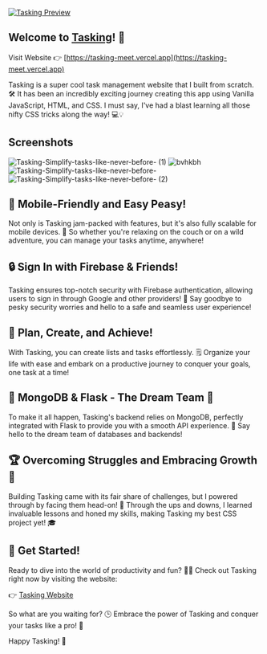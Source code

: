 [![Tasking Preview](https://github.com/meet244/Tasking/assets/83262693/f50bc120-5d2d-4c00-ac41-a487d286bd5c)](https://tasking-meet.vercel.app/)

## Welcome to [Tasking](https://tasking-meet.vercel.app/)! 🎉
Visit Website 👉 [https://tasking-meet.vercel.app](https://tasking-meet.vercel.app)

Tasking is a super cool task management website that I built from scratch. 🛠️ It has been an incredibly exciting journey creating this app using Vanilla JavaScript, HTML, and CSS. I must say, I've had a blast learning all those nifty CSS tricks along the way! 💻💡

## Screenshots 

![Tasking-Simplify-tasks-like-never-before- (1)](https://github.com/meet244/Tasking/assets/83262693/5df7042d-da21-4733-9b03-0f30f49eb75c)
![bvhkbh](https://github.com/meet244/Tasking/assets/83262693/335cc1a3-f75b-4808-b3ae-690b1f1d4f2f)
![Tasking-Simplify-tasks-like-never-before-](https://github.com/meet244/Tasking/assets/83262693/40b2debe-b034-41b4-ae8a-0c5c2a779a38)
![Tasking-Simplify-tasks-like-never-before- (2)](https://github.com/meet244/Tasking/assets/83262693/b6c3c0ca-0b44-4c98-82a0-373e688171fd)

## 📱 Mobile-Friendly and Easy Peasy!

Not only is Tasking jam-packed with features, but it's also fully scalable for mobile devices. 📱 So whether you're relaxing on the couch or on a wild adventure, you can manage your tasks anytime, anywhere!

## 🔒 Sign In with Firebase & Friends!

Tasking ensures top-notch security with Firebase authentication, allowing users to sign in through Google and other providers! 🔐 Say goodbye to pesky security worries and hello to a safe and seamless user experience!

## 📝 Plan, Create, and Achieve!

With Tasking, you can create lists and tasks effortlessly. 🗒️ Organize your life with ease and embark on a productive journey to conquer your goals, one task at a time!

## 🌟 MongoDB & Flask - The Dream Team 🌟

To make it all happen, Tasking's backend relies on MongoDB, perfectly integrated with Flask to provide you with a smooth API experience. 🍃 Say hello to the dream team of databases and backends!

## 🏆 Overcoming Struggles and Embracing Growth 🌱

Building Tasking came with its fair share of challenges, but I powered through by facing them head-on! 💪 Through the ups and downs, I learned invaluable lessons and honed my skills, making Tasking my best CSS project yet! 🎓

## 🚀 Get Started!

Ready to dive into the world of productivity and fun? 🏊‍♂️ Check out Tasking right now by visiting the website:

👉 [Tasking Website](https://tasking-meet.vercel.app/)

So what are you waiting for? 🕒 Embrace the power of Tasking and conquer your tasks like a pro! 🌟

Happy Tasking! 🚀
